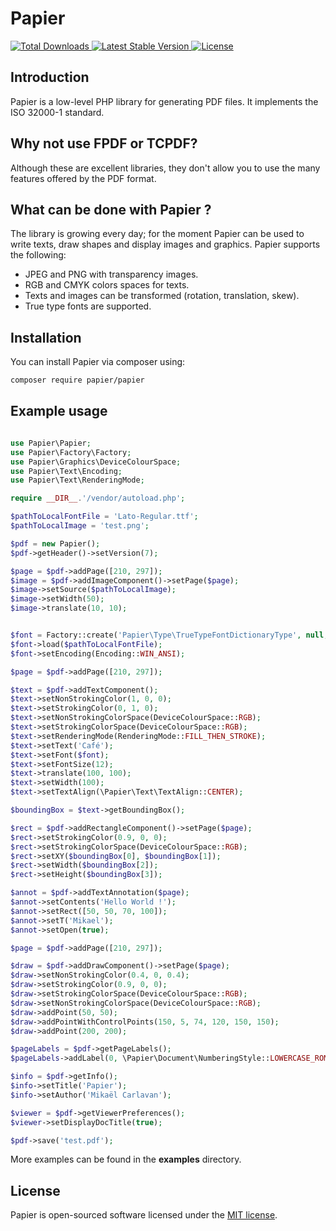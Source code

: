 # Papier
<p>
    <a href="https://packagist.org/packages/papier/papier">
        <img src="https://poser.pugx.org/papier/papier/d/total.svg" alt="Total Downloads">
    </a><a href="https://packagist.org/packages/papier/papier">
        <img src="https://poser.pugx.org/papier/papier/v/stable.svg" alt="Latest Stable Version">
    </a><a href="https://packagist.org/packages/papier/papier">
        <img src="https://poser.pugx.org/papier/papier/license.svg" alt="License">
    </a>
</p>

## Introduction
Papier is a low-level PHP library for generating PDF files. It implements the ISO 32000-1 standard.

## Why not use FPDF or TCPDF?
Although these are excellent libraries, they don't allow you to use the many features offered by the PDF format.

## What can be done with Papier ?
The library is growing every day; for the moment Papier can be used to write texts, draw shapes and display images and graphics. 
Papier supports the following:
- JPEG and PNG with transparency images.
- RGB and CMYK colors spaces for texts.
- Texts and images can be transformed (rotation, translation, skew).
- True type fonts are supported.

## Installation
You can install Papier via composer using:
```bash
composer require papier/papier
```

## Example usage

```php

use Papier\Papier;
use Papier\Factory\Factory;
use Papier\Graphics\DeviceColourSpace;
use Papier\Text\Encoding;
use Papier\Text\RenderingMode;

require __DIR__.'/vendor/autoload.php';

$pathToLocalFontFile = 'Lato-Regular.ttf';
$pathToLocalImage = 'test.png';

$pdf = new Papier();
$pdf->getHeader()->setVersion(7);

$page = $pdf->addPage([210, 297]);
$image = $pdf->addImageComponent()->setPage($page);
$image->setSource($pathToLocalImage);
$image->setWidth(50);
$image->translate(10, 10);


$font = Factory::create('Papier\Type\TrueTypeFontDictionaryType', null, true);
$font->load($pathToLocalFontFile);
$font->setEncoding(Encoding::WIN_ANSI);

$page = $pdf->addPage([210, 297]);

$text = $pdf->addTextComponent();
$text->setNonStrokingColor(1, 0, 0);
$text->setStrokingColor(0, 1, 0);
$text->setNonStrokingColorSpace(DeviceColourSpace::RGB);
$text->setStrokingColorSpace(DeviceColourSpace::RGB);
$text->setRenderingMode(RenderingMode::FILL_THEN_STROKE);
$text->setText('Café');
$text->setFont($font);
$text->setFontSize(12);
$text->translate(100, 100);
$text->setWidth(100);
$text->setTextAlign(\Papier\Text\TextAlign::CENTER);

$boundingBox = $text->getBoundingBox();

$rect = $pdf->addRectangleComponent()->setPage($page);
$rect->setStrokingColor(0.9, 0, 0);
$rect->setStrokingColorSpace(DeviceColourSpace::RGB);
$rect->setXY($boundingBox[0], $boundingBox[1]);
$rect->setWidth($boundingBox[2]);
$rect->setHeight($boundingBox[3]);

$annot = $pdf->addTextAnnotation($page);
$annot->setContents('Hello World !');
$annot->setRect([50, 50, 70, 100]);
$annot->setT('Mikael');
$annot->setOpen(true);

$page = $pdf->addPage([210, 297]);

$draw = $pdf->addDrawComponent()->setPage($page);
$draw->setNonStrokingColor(0.4, 0, 0.4);
$draw->setStrokingColor(0.9, 0, 0);
$draw->setStrokingColorSpace(DeviceColourSpace::RGB);
$draw->setNonStrokingColorSpace(DeviceColourSpace::RGB);
$draw->addPoint(50, 50);
$draw->addPointWithControlPoints(150, 5, 74, 120, 150, 150);
$draw->addPoint(200, 200);

$pageLabels = $pdf->getPageLabels();
$pageLabels->addLabel(0, \Papier\Document\NumberingStyle::LOWERCASE_ROMAN);

$info = $pdf->getInfo();
$info->setTitle('Papier');
$info->setAuthor('Mikaël Carlavan');

$viewer = $pdf->getViewerPreferences();
$viewer->setDisplayDocTitle(true);

$pdf->save('test.pdf');
```
More examples can be found in the <strong>examples</strong> directory.

## License
Papier is open-sourced software licensed under the [MIT license](LICENSE.md).
